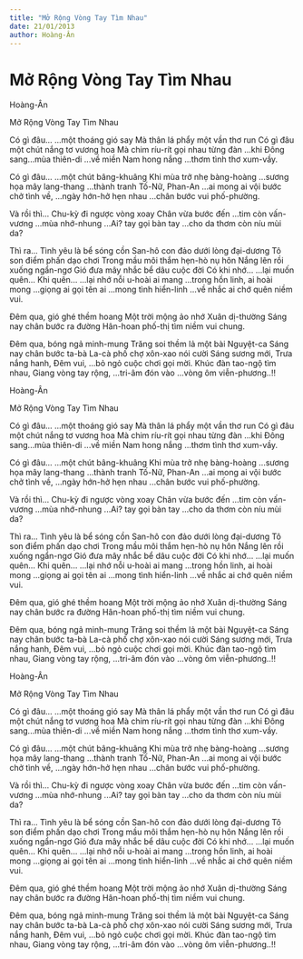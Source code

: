 ```yaml
---
title: "Mở Rộng Vòng Tay Tìm Nhau"
date: 21/01/2013
author: Hoàng-Ân
---
```


# Mở Rộng Vòng Tay Tìm Nhau

Hoàng-Ân

Mở Rộng Vòng Tay Tìm Nhau



Có gì đâu...
   ...một thoáng gió say
Mà thân lá phẩy một vần thơ run
Có gì đâu một chút nắng tơ vương hoa
Mà chim ríu-rít gọi nhau từng đàn
   ...khi Đông sang...mùa thiên-di
   ...về miền Nam hong nắng
   ...thơm tình thơ xum-vầy.

Có gì đâu...
   ...một chút bâng-khuâng
Khi mùa trở nhẹ bàng-hoàng
   ...sương họa mây lang-thang
   ...thành tranh Tố-Nữ, Phan-An
   ...ai mong ai vội bước chở tình về,
   ...ngày hớn-hở hẹn nhau
   ...chân bước vui phố-phường.

Và rồi thì...
Chu-kỳ đi ngược vòng xoay
Chân vừa bước đến
   ...tim còn vấn-vương
   ...mùa nhớ-nhung
   ...Ai? tay gọi bàn tay
   ...cho da thơm còn níu mùi da?

Thì ra...
Tình yêu là bể sóng cồn
San-hô con đảo dưới lòng đại-dương
Tô son điểm phấn dạo chơi
Trong mầu môi thắm hẹn-hò nụ hôn
Nắng lên rồi xuống ngẩn-ngơ
Gió đưa mây nhắc bể dâu cuộc đời
Có khi nhớ...
   ...lại muốn quên...
Khi quên...
   ...lại nhớ nỗi u-hoài ai mang
   ...trong hồn linh, ai hoài mong
   ...giọng ai gọi tên ai
   ...mong tình hiển-linh
   ...về nhắc ai chớ quên niềm vui.

Đêm qua, gió ghé thềm hoang
Một trời mộng ảo nhớ Xuân dị-thường
Sáng nay chân bước ra đường
Hân-hoan phố-thị tìm niềm vui chung.

Đêm qua, bóng ngả minh-mung
Trăng soi thềm lả một bài Nguyệt-ca
Sáng nay chân bước ta-bà
La-cà phố chợ xôn-xao nói cười
Sáng sương mới,
Trưa nắng hanh,
Đêm vui,
  ...bỏ ngỏ cuộc chơi gọi mời.
Khúc đàn tao-ngộ tìm nhau,
Giang vòng tay rộng,
  ...tri-âm đón vào
  ...vòng ôm viễn-phương..!!

Hoàng-Ân

Mở Rộng Vòng Tay Tìm Nhau



Có gì đâu...
   ...một thoáng gió say
Mà thân lá phẩy một vần thơ run
Có gì đâu một chút nắng tơ vương hoa
Mà chim ríu-rít gọi nhau từng đàn
   ...khi Đông sang...mùa thiên-di
   ...về miền Nam hong nắng
   ...thơm tình thơ xum-vầy.

Có gì đâu...
   ...một chút bâng-khuâng
Khi mùa trở nhẹ bàng-hoàng
   ...sương họa mây lang-thang
   ...thành tranh Tố-Nữ, Phan-An
   ...ai mong ai vội bước chở tình về,
   ...ngày hớn-hở hẹn nhau
   ...chân bước vui phố-phường.

Và rồi thì...
Chu-kỳ đi ngược vòng xoay
Chân vừa bước đến
   ...tim còn vấn-vương
   ...mùa nhớ-nhung
   ...Ai? tay gọi bàn tay
   ...cho da thơm còn níu mùi da?

Thì ra...
Tình yêu là bể sóng cồn
San-hô con đảo dưới lòng đại-dương
Tô son điểm phấn dạo chơi
Trong mầu môi thắm hẹn-hò nụ hôn
Nắng lên rồi xuống ngẩn-ngơ
Gió đưa mây nhắc bể dâu cuộc đời
Có khi nhớ...
   ...lại muốn quên...
Khi quên...
   ...lại nhớ nỗi u-hoài ai mang
   ...trong hồn linh, ai hoài mong
   ...giọng ai gọi tên ai
   ...mong tình hiển-linh
   ...về nhắc ai chớ quên niềm vui.

Đêm qua, gió ghé thềm hoang
Một trời mộng ảo nhớ Xuân dị-thường
Sáng nay chân bước ra đường
Hân-hoan phố-thị tìm niềm vui chung.

Đêm qua, bóng ngả minh-mung
Trăng soi thềm lả một bài Nguyệt-ca
Sáng nay chân bước ta-bà
La-cà phố chợ xôn-xao nói cười
Sáng sương mới,
Trưa nắng hanh,
Đêm vui,
  ...bỏ ngỏ cuộc chơi gọi mời.
Khúc đàn tao-ngộ tìm nhau,
Giang vòng tay rộng,
  ...tri-âm đón vào
  ...vòng ôm viễn-phương..!!

Hoàng-Ân

Mở Rộng Vòng Tay Tìm Nhau



Có gì đâu...
   ...một thoáng gió say
Mà thân lá phẩy một vần thơ run
Có gì đâu một chút nắng tơ vương hoa
Mà chim ríu-rít gọi nhau từng đàn
   ...khi Đông sang...mùa thiên-di
   ...về miền Nam hong nắng
   ...thơm tình thơ xum-vầy.

Có gì đâu...
   ...một chút bâng-khuâng
Khi mùa trở nhẹ bàng-hoàng
   ...sương họa mây lang-thang
   ...thành tranh Tố-Nữ, Phan-An
   ...ai mong ai vội bước chở tình về,
   ...ngày hớn-hở hẹn nhau
   ...chân bước vui phố-phường.

Và rồi thì...
Chu-kỳ đi ngược vòng xoay
Chân vừa bước đến
   ...tim còn vấn-vương
   ...mùa nhớ-nhung
   ...Ai? tay gọi bàn tay
   ...cho da thơm còn níu mùi da?

Thì ra...
Tình yêu là bể sóng cồn
San-hô con đảo dưới lòng đại-dương
Tô son điểm phấn dạo chơi
Trong mầu môi thắm hẹn-hò nụ hôn
Nắng lên rồi xuống ngẩn-ngơ
Gió đưa mây nhắc bể dâu cuộc đời
Có khi nhớ...
   ...lại muốn quên...
Khi quên...
   ...lại nhớ nỗi u-hoài ai mang
   ...trong hồn linh, ai hoài mong
   ...giọng ai gọi tên ai
   ...mong tình hiển-linh
   ...về nhắc ai chớ quên niềm vui.

Đêm qua, gió ghé thềm hoang
Một trời mộng ảo nhớ Xuân dị-thường
Sáng nay chân bước ra đường
Hân-hoan phố-thị tìm niềm vui chung.

Đêm qua, bóng ngả minh-mung
Trăng soi thềm lả một bài Nguyệt-ca
Sáng nay chân bước ta-bà
La-cà phố chợ xôn-xao nói cười
Sáng sương mới,
Trưa nắng hanh,
Đêm vui,
  ...bỏ ngỏ cuộc chơi gọi mời.
Khúc đàn tao-ngộ tìm nhau,
Giang vòng tay rộng,
  ...tri-âm đón vào
  ...vòng ôm viễn-phương..!!

